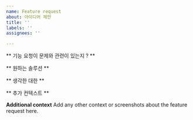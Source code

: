 ```yaml
---
name: Feature request
about: 아이디어 제안
title: ''
labels: ''
assignees: ''

---
```


** 기능 요청이 문제와 관련이 있는지 ? **

** 원하는 솔루션 **

** 생각한 대한 **

** 추가 컨텍스트 **


**Additional context**
Add any other context or screenshots about the feature request here.
